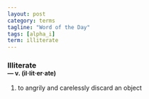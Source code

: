 ```yaml
---
layout: post
category: terms
tagline: "Word of the Day"
tags: [alpha_i]
term: illiterate
---
```


<h3>Illiterate<br/> <small>&mdash; v. (il<span>&middot;</span>lit<span>&middot;</span>er<span>&middot;</span>ate)</small></h3>
<p><ol>
<li>to angrily and carelessly discard an object</li>
</ol></p>
